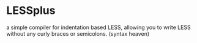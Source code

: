 LESSplus
========

a simple compiler for indentation based LESS, allowing you to write LESS without any curly braces or semicolons. (syntax heaven)